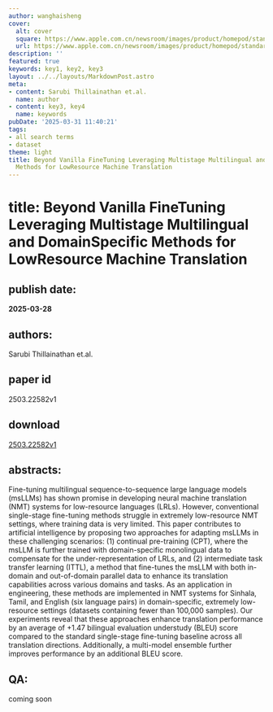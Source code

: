 ```yaml
---
author: wanghaisheng
cover:
  alt: cover
  square: https://www.apple.com.cn/newsroom/images/product/homepod/standard/Apple-HomePod-hero-230118_big.jpg.large_2x.jpg
  url: https://www.apple.com.cn/newsroom/images/product/homepod/standard/Apple-HomePod-hero-230118_big.jpg.large_2x.jpg
description: ''
featured: true
keywords: key1, key2, key3
layout: ../../layouts/MarkdownPost.astro
meta:
- content: Sarubi Thillainathan et.al.
  name: author
- content: key3, key4
  name: keywords
pubDate: '2025-03-31 11:40:21'
tags:
- all search terms
- dataset
theme: light
title: Beyond Vanilla FineTuning Leveraging Multistage Multilingual and DomainSpecific
  Methods for LowResource Machine Translation
---
```


# title: Beyond Vanilla FineTuning Leveraging Multistage Multilingual and DomainSpecific Methods for LowResource Machine Translation 
## publish date: 
**2025-03-28** 
## authors: 
  Sarubi Thillainathan et.al. 
## paper id
2503.22582v1
## download
[2503.22582v1](http://arxiv.org/abs/2503.22582v1)
## abstracts:
Fine-tuning multilingual sequence-to-sequence large language models (msLLMs) has shown promise in developing neural machine translation (NMT) systems for low-resource languages (LRLs). However, conventional single-stage fine-tuning methods struggle in extremely low-resource NMT settings, where training data is very limited. This paper contributes to artificial intelligence by proposing two approaches for adapting msLLMs in these challenging scenarios: (1) continual pre-training (CPT), where the msLLM is further trained with domain-specific monolingual data to compensate for the under-representation of LRLs, and (2) intermediate task transfer learning (ITTL), a method that fine-tunes the msLLM with both in-domain and out-of-domain parallel data to enhance its translation capabilities across various domains and tasks. As an application in engineering, these methods are implemented in NMT systems for Sinhala, Tamil, and English (six language pairs) in domain-specific, extremely low-resource settings (datasets containing fewer than 100,000 samples). Our experiments reveal that these approaches enhance translation performance by an average of +1.47 bilingual evaluation understudy (BLEU) score compared to the standard single-stage fine-tuning baseline across all translation directions. Additionally, a multi-model ensemble further improves performance by an additional BLEU score.
## QA:
coming soon
